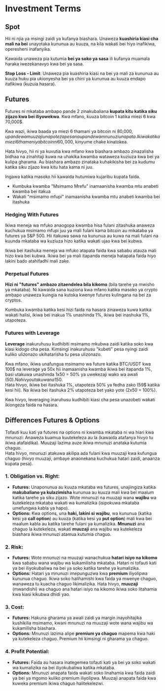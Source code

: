 # Investment Terms

## Spot

Hii ni njia ya msingi zaidi ya kufanya biashara. Unaweza **kuashiria kiasi cha mali na bei** unayotaka kununua au kuuza, na kila wakati bei hiyo inafikiwa, operesheni inafanyika.

Kawaida unaweza pia kutumia **bei ya soko ya sasa** ili kufanya muamala haraka iwezekanavyo kwa bei ya sasa.

**Stop Loss - Limit**: Unaweza pia kuashiria kiasi na bei ya mali za kununua au kuuza huku pia ukionyesha bei ya chini ya kununua au kuuza endapo itafikiwa (kuzuia hasara).

## Futures

Futures ni mkataba ambapo pande 2 zinakubaliana **kupata kitu katika siku zijazo kwa bei iliyowekwa**. Kwa mfano, kuuza bitcoin 1 katika miezi 6 kwa 70,000$.

Kwa wazi, ikiwa baada ya miezi 6 thamani ya bitcoin ni 80,000$, upande wa muuzaji unapoteza pesa na upande wa mnunuzi unapata. Ikiwa katika miezi 6 thamani ya bitcoin ni 60,000$, kinyume chake kinatokea.

Hata hivyo, hii ni ya kuvutia kwa mfano kwa biashara ambazo zinazalisha bidhaa na zinahitaji kuwa na uhakika kwamba wataweza kuziuza kwa bei ya kulipa gharama. Au biashara ambazo zinataka kuhakikisha bei za kudumu katika siku zijazo kwa kitu hata kama ni juu.

Ingawa katika masoko hii kawaida hutumiwa kujaribu kupata faida.

* Kumbuka kwamba "Msimamo Mrefu" inamaanisha kwamba mtu anabeti kwamba bei itakua
* Wakati "msimamo mfupi" inamaanisha kwamba mtu anabeti kwamba bei itashuka

### Hedging With Futures <a href="#mntl-sc-block_7-0" id="mntl-sc-block_7-0"></a>

Ikiwa meneja wa mfuko anaogopa kwamba hisa fulani zitashuka anaweza kuchukua msimamo mfupi juu ya mali fulani kama bitcoin au mikataba ya futures ya S&P 500. Hii itakuwa sawa na kununua au kuwa na mali fulani na kuunda mkataba wa kuziuza hizo katika wakati ujao kwa bei kubwa.&#x20;

Ikiwa bei itashuka meneja wa mfuko atapata faida kwa sababu atauza mali hizo kwa bei kubwa. Ikiwa bei ya mali itapanda meneja hatapata faida hiyo lakini bado atahifadhi mali zake.

### Perpetual Futures

**Hizi ni "futures" ambazo zitaendelea bila kikomo** (bila tarehe ya mwisho ya mkataba). Ni kawaida sana kuziona kwa mfano katika masoko ya crypto ambapo unaweza kuingia na kutoka kwenye futures kulingana na bei za cryptos.

Kumbuka kwamba katika kesi hizi faida na hasara zinaweza kuwa katika wakati halisi, ikiwa bei inakua 1% unashinda 1%, ikiwa bei inashuka 1%, utapoteza.

### Futures with Leverage

**Leverage** inakuruhusu kudhibiti msimamo mkubwa zaidi katika soko kwa kiasi kidogo cha pesa. Kimsingi inakuruhusu "kubeti" pesa nyingi zaidi kuliko ulizonazo ukihatarisha tu pesa ulizonazo.

Kwa mfano, ikiwa unafungua msimamo wa future katika BTC/USDT kwa 100$ na leverage ya 50x hii inamaanisha kwamba ikiwa bei itapanda 1%, basi utakuwa unashinda 1x50 = 50% ya uwekezaji wako wa awali (50$). Na hivyo utakuwa na 150$.\
Hata hivyo, ikiwa bei itashuka 1%, utapoteza 50% ya fedha zako (59$ katika kesi hii). Na ikiwa bei itashuka 2% utapoteza bet yako yote (2x50 = 100%).

Kwa hivyo, leveraging inaruhusu kudhibiti kiasi cha pesa unazobeti wakati ikiongeza faida na hasara.

## Differences Futures & Options

Tofauti kuu kati ya futures na options ni kwamba mkataba ni wa hiari kwa mnunuzi: Anaweza kuamua kuutekeleza au la (kawaida atafanya hivyo tu ikiwa atafaidika). Muuzaji lazima auze ikiwa mnunuzi anataka kutumia chaguo.\
Hata hivyo, mnunuzi atakuwa akilipa ada fulani kwa muuzaji kwa kufungua chaguo (hivyo muuzaji, ambaye anaonekana kuchukua hatari zaidi, anaanza kupata pesa).

### 1. **Obligation vs. Right:**

* **Futures:** Unaponunua au kuuza mkataba wa futures, unajiingiza katika **makubaliano ya kulazimisha** kununua au kuuza mali kwa bei maalum katika tarehe ya siku zijazo. Wote mnunuzi na muuzaji wana **wajibu** wa kutekeleza mkataba wakati wa kumalizika (isipokuwa mkataba umefungwa kabla ya hapo).
* **Options:** Kwa options, una **haki, lakini si wajibu**, wa kununua (katika kesi ya **call option**) au kuuza (katika kesi ya **put option**) mali kwa bei maalum kabla au katika tarehe fulani ya kumalizika. **Mnunuzi** ana chaguo la kutekeleza, wakati **muuzaji** ana wajibu wa kutekeleza biashara ikiwa mnunuzi atamua kutumia chaguo.

### 2. **Risk:**

* **Futures:** Wote mnunuzi na muuzaji wanachukua **hatari isiyo na kikomo** kwa sababu wana wajibu wa kukamilisha mkataba. Hatari ni tofauti kati ya bei iliyokubaliwa na bei ya soko katika tarehe ya kumalizika.
* **Options:** Hatari ya mnunuzi imepunguzwa kwa **premium** iliyolipwa kununua chaguo. Ikiwa soko halihamishi kwa faida ya mwenye chaguo, wanaweza tu kuacha chaguo likimalizika. Hata hivyo, **muuzaji** (mwandishi) wa chaguo ana hatari isiyo na kikomo ikiwa soko litahamia kwa kiasi kikubwa dhidi yao.

### 3. **Cost:**

* **Futures:** Hakuna gharama ya awali zaidi ya margin inayohitajika kushikilia msimamo, kwani mnunuzi na muuzaji wote wana wajibu wa kukamilisha biashara.
* **Options:** Mnunuzi lazima alipe **premium ya chaguo** mapema kwa haki ya kutekeleza chaguo. Premium hii kimsingi ni gharama ya chaguo.

### 4. **Profit Potential:**

* **Futures:** Faida au hasara inategemea tofauti kati ya bei ya soko wakati wa kumalizika na bei iliyokubaliwa katika mkataba.
* **Options:** Mnunuzi anapata faida wakati soko linahamia kwa faida zaidi ya bei ya mgomo kuliko premium iliyolipwa. Muuzaji anapata faida kwa kuweka premium ikiwa chaguo halitekelezwi.
